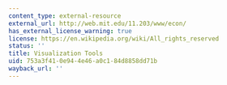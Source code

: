 ```yaml
---
content_type: external-resource
external_url: http://web.mit.edu/11.203/www/econ/
has_external_license_warning: true
license: https://en.wikipedia.org/wiki/All_rights_reserved
status: ''
title: Visualization Tools
uid: 753a3f41-0e94-4e46-a0c1-84d8858dd71b
wayback_url: ''
---
```

